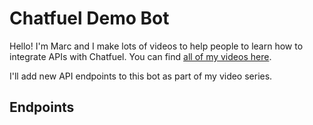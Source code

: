 # Chatfuel Demo Bot


Hello! I'm Marc and I make lots of videos to help people to learn how to integrate APIs with Chatfuel. You can find [all of my videos here](https://www.youtube.com/playlist?list=PLDvWRKT9Cd2g-L4_hStYOcmOfTF87U8FM).

I'll add new API endpoints to this bot as part of my video series.

## Endpoints

